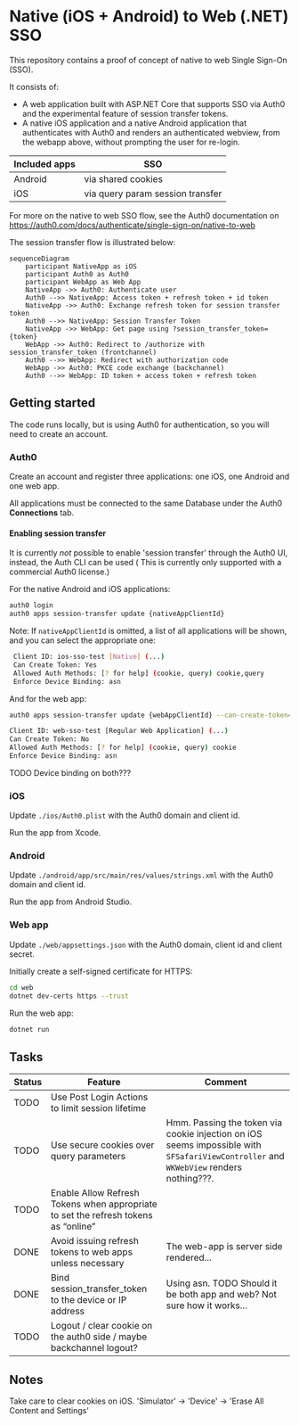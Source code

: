 # Native (iOS + Android) to Web (.NET) SSO

This repository contains a proof of concept of native to web Single Sign-On (SSO).

It consists of:

- A web application built with ASP.NET Core that supports SSO via Auth0 and the experimental feature of session transfer
  tokens.
- A native iOS application and a native Android application that authenticates with Auth0 and renders an authenticated
  webview, from the webapp above, without prompting the user for re-login.

| Included apps | SSO                              |
|---------------|----------------------------------|
| Android       | via shared cookies               |
| iOS           | via query param session transfer |

For more on the native to web SSO flow, see the Auth0 documentation
on https://auth0.com/docs/authenticate/single-sign-on/native-to-web

The session transfer flow is illustrated below:

```mermaid
sequenceDiagram
    participant NativeApp as iOS
    participant Auth0 as Auth0
    participant WebApp as Web App
    NativeApp ->> Auth0: Authenticate user
    Auth0 -->> NativeApp: Access token + refresh token + id token
    NativeApp ->> Auth0: Exchange refresh token for session transfer token
    Auth0 -->> NativeApp: Session Transfer Token
    NativeApp ->> WebApp: Get page using ?session_transfer_token={token}
    WebApp ->> Auth0: Redirect to /authorize with session_transfer_token (frontchannel)
    Auth0 -->> WebApp: Redirect with authorization code
    WebApp ->> Auth0: PKCE code exchange (backchannel)
    Auth0 -->> WebApp: ID token + access token + refresh token
```

## Getting started

The code runs locally, but is using Auth0 for authentication, so you will need to create an account.

### Auth0

Create an account and register three applications: one iOS, one Android and one web app.

All applications must be connected to the same Database under the Auth0 **Connections** tab.

#### Enabling session transfer

It is currently *not* possible to enable 'session transfer' through the Auth0 UI, instead, the Auth CLI can be used (
This is
currently only supported with a commercial Auth0 license.)

For the native Android and iOS applications:

```bash
auth0 login
auth0 apps session-transfer update {nativeAppClientId} 
```

Note: If `nativeAppClientId` is omitted, a list of all applications will be shown, and you can select the appropriate
one:

```bash
 Client ID: ios-sso-test [Native] (...)
 Can Create Token: Yes
 Allowed Auth Methods: [? for help] (cookie, query) cookie,query                                                                                                                                                                                 Allowed Auth Methods: cookie,query
 Enforce Device Binding: asn
```

And for the web app:

```bash
auth0 apps session-transfer update {webAppClientId} --can-create-token=false --enforce-device-binding=asn
```

```bash
Client ID: web-sso-test [Regular Web Application] (...)
Can Create Token: No
Allowed Auth Methods: [? for help] (cookie, query) cookie                                                                                                                                                                                       Allowed Auth Methods: cookie
Enforce Device Binding: asn
```

TODO Device binding on both???

### iOS

Update `./ios/Auth0.plist` with the Auth0 domain and client id. 

Run the app from Xcode.

### Android

Update `./android/app/src/main/res/values/strings.xml` with the Auth0 domain and client id. 

Run the app from Android Studio.

### Web app

Update `./web/appsettings.json` with the Auth0 domain, client id and client secret.

Initially create a self-signed certificate for HTTPS:

```bash
cd web
dotnet dev-certs https --trust
```

Run the web app:
```bash
dotnet run
```

## Tasks

| Status | Feature                                                                            | Comment                                                                                                                               |
|--------|------------------------------------------------------------------------------------|---------------------------------------------------------------------------------------------------------------------------------------|
| TODO   | Use Post Login Actions to limit session lifetime                                   |                                                                                                                                       |
| TODO   | Use secure cookies over query parameters                                           | Hmm. Passing the token via cookie injection on iOS seems impossible with `SFSafariViewController` and `WKWebView` renders nothing???. |
| TODO   | Enable Allow Refresh Tokens when appropriate to set the refresh tokens as “online” |                                                                                                                                       |
| DONE   | Avoid issuing refresh tokens to web apps unless necessary                          | The web-app is server side rendered...                                                                                                |
| DONE   | Bind session_transfer_token to the device or IP address                            | Using asn. TODO Should it be both app and web? Not sure how it works...                                                               |
| TODO   | Logout / clear cookie on the auth0 side / maybe backchannel logout?                |                                                                                                                                       |

## Notes

Take care to clear cookies on iOS. 'Simulator' -> 'Device' -> 'Erase All Content and Settings'

